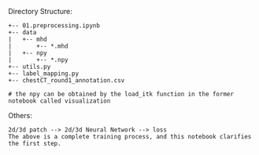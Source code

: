 Directory Structure:

    +-- 01.preprocessing.ipynb
    +-- data
    |   +-- mhd
    |       +-- *.mhd
    |   +-- npy
    |       +-- *.npy
    +-- utils.py
    +-- label_mapping.py
    +-- chestCT_round1_annotation.csv

    # the npy can be obtained by the load_itk function in the former notebook called visualization


Others:

    2d/3d patch --> 2d/3d Neural Network --> loss
    The above is a complete training process, and this notebook clarifies the first step.